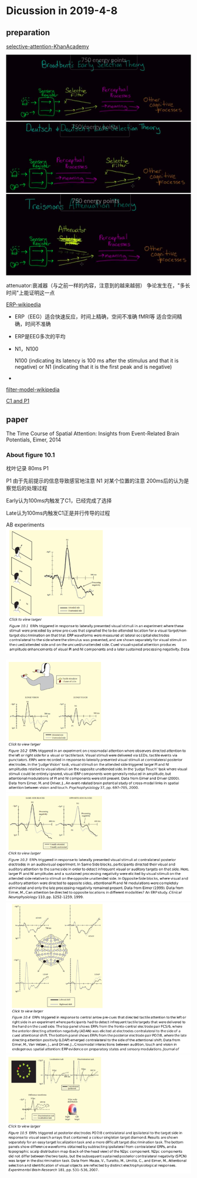 
# Dicussion in 2019-4-8

## preparation

[selective-attention-KhanAcademy](https://www.khanacademy.org/science/health-and-medicine/executive-systems-of-the-brain/attention-language-lesson/v/selective-attention)

<img src="b1.png"/>

<img src="b2.png"/>

<img src="b3.png"/>

attenuator:衰减器（与之前一样的内容，注意到的越来越弱）
争论发生在，"多长时间"上能证明这一点

[ERP-wikipedia](https://en.wikipedia.org/wiki/Event-related_potential)

* ERP（EEG）适合快速反应，时间上精确，空间不准确
fMRI等 适合空间精确，时间不准确

* ERP是EEG多次的平均

* N1，N100
	
	N100 (indicating its latency is 100 ms after the stimulus and that it is negative) or N1 (indicating that it is the first peak and is negative)

* 

[filter-model-wikipedia](https://en.wikipedia.org/wiki/Broadbent%27s_filter_model_of_attention#Late_selection_models_of_attention)


[C1 and P1](https://en.wikipedia.org/wiki/C1_and_P1_(neuroscience))

## paper
The Time Course of Spatial Attention: Insights from Event-Related Brain
Potentials, Eimer, 2014

### About figure 10.1

枕叶记录
80ms P1

P1 由于先前提示的信息导致感官地注意
N1 对某个位置的注意
200ms后的认为是察觉后的处理过程


Early认为100ms内触发了C1，已经完成了选择

Late认为100ms内触发C1正是并行传导的过程


AB experiments
<img src="p1.png" />

<img src="p2.png" />

<img src="p3.png" />

<img src="p4.png" />

<img src="p5.png" />


